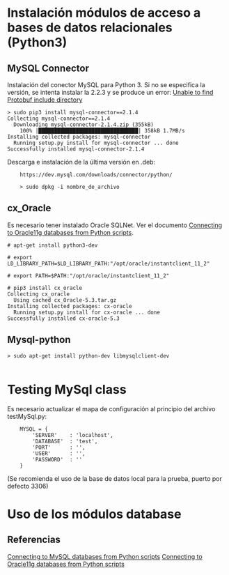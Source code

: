 # Instalación módulos de acceso a bases de datos relacionales (Python3)

## MySQL Connector
Instalación del conector MySQL para Python 3. Si no se especifica la versión, se intenta instalar la 2.2.3 y se produce un error: [Unable to find Protobuf include directory](http://stackoverflow.com/questions/43029672/unable-to-find-protobuf-include-directory)  

```
> sudo pip3 install mysql-connector==2.1.4
Collecting mysql-connector==2.1.4
  Downloading mysql-connector-2.1.4.zip (355kB)
    100% |████████████████████████████████| 358kB 1.7MB/s 
Installing collected packages: mysql-connector
  Running setup.py install for mysql-connector ... done
Successfully installed mysql-connector-2.1.4
```

Descarga e instalación de la última versión en .deb:
```
    https://dev.mysql.com/downloads/connector/python/

    > sudo dpkg -i nombre_de_archivo
```

## cx_Oracle
Es necesario tener instalado Oracle SQLNet. Ver el documento [Connecting to Oracle11g databases from Python scripts](/var/git/md/docs/dev/python/oracle_connection.md). 
```
# apt-get install python3-dev

# export LD_LIBRARY_PATH=$LD_LIBRARY_PATH:"/opt/oracle/instantclient_11_2"

# export PATH=$PATH:"/opt/oracle/instantclient_11_2"

# pip3 install cx_oracle
Collecting cx_oracle
  Using cached cx_Oracle-5.3.tar.gz
Installing collected packages: cx-oracle
  Running setup.py install for cx-oracle ... done
Successfully installed cx-oracle-5.3
```
## Mysql-python

```
> sudo apt-get install python-dev libmysqlclient-dev


```

# Testing MySql class

Es necesario actualizar el mapa de configuración al principio del archivo testMySql.py:
```
    MYSQL = {
        'SERVER'    : 'localhost',
        'DATABASE'  : 'test',
        'PORT'      : '',
        'USER'      : '',
        'PASSWORD'  : ''
    }
```
(Se recomienda el uso de la base de datos local para la prueba, puerto por defecto 3306)

# Uso de los módulos database

## Referencias
[Connecting to MySQL databases from Python scripts](/var/git/md/docs/dev/python/mysql_connection.md)
[Connecting to Oracle11g databases from Python scripts](/var/git/md/docs/dev/python/oracle_connection.md)